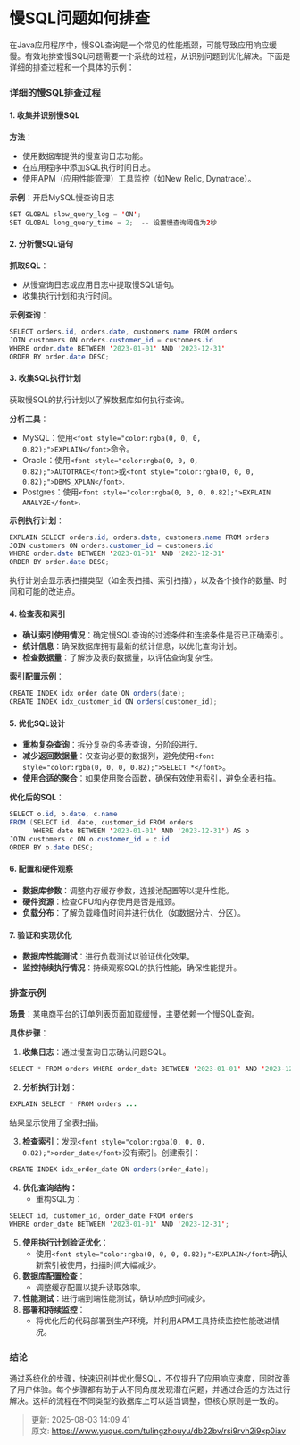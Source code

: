 # 慢SQL问题如何排查

<font style="color:rgba(0, 0, 0, 0.82);">在Java应用程序中，慢SQL查询是一个常见的性能瓶颈，可能导致应用响应缓慢。有效地排查慢SQL问题需要一个系统的过程，从识别问题到优化解决。下面是详细的排查过程和一个具体的示例：</font>

### <font style="color:rgba(0, 0, 0, 0.82);">详细的慢SQL排查过程</font>
#### <font style="color:rgba(0, 0, 0, 0.82);">1. 收集并识别慢SQL</font>
**<font style="color:rgba(0, 0, 0, 0.82);">方法</font>**<font style="color:rgba(0, 0, 0, 0.82);">：</font>

+ <font style="color:rgba(0, 0, 0, 0.82);">使用数据库提供的慢查询日志功能。</font>
+ <font style="color:rgba(0, 0, 0, 0.82);">在应用程序中添加SQL执行时间日志。</font>
+ <font style="color:rgba(0, 0, 0, 0.82);">使用APM（应用性能管理）工具监控（如New Relic, Dynatrace）。</font>

**<font style="color:rgba(0, 0, 0, 0.82);">示例</font>**<font style="color:rgba(0, 0, 0, 0.82);">：开启MySQL慢查询日志</font>

```java
SET GLOBAL slow_query_log = 'ON';  
SET GLOBAL long_query_time = 2;  -- 设置慢查询阈值为2秒
```

#### <font style="color:rgba(0, 0, 0, 0.82);">2. 分析慢SQL语句</font>
**<font style="color:rgba(0, 0, 0, 0.82);">抓取SQL</font>**<font style="color:rgba(0, 0, 0, 0.82);">：</font>

+ <font style="color:rgba(0, 0, 0, 0.82);">从慢查询日志或应用日志中提取慢SQL语句。</font>
+ <font style="color:rgba(0, 0, 0, 0.82);">收集执行计划和执行时间。</font>

**<font style="color:rgba(0, 0, 0, 0.82);">示例查询</font>**<font style="color:rgba(0, 0, 0, 0.82);">：</font>

```java
SELECT orders.id, orders.date, customers.name FROM orders  
JOIN customers ON orders.customer_id = customers.id  
WHERE order.date BETWEEN '2023-01-01' AND '2023-12-31'  
ORDER BY order.date DESC;
```

#### <font style="color:rgba(0, 0, 0, 0.82);">3. 收集SQL执行计划</font>
<font style="color:rgba(0, 0, 0, 0.82);">获取慢SQL的执行计划以了解数据库如何执行查询。</font>

**<font style="color:rgba(0, 0, 0, 0.82);">分析工具</font>**<font style="color:rgba(0, 0, 0, 0.82);">：</font>

+ <font style="color:rgba(0, 0, 0, 0.82);">MySQL：使用</font>`<font style="color:rgba(0, 0, 0, 0.82);">EXPLAIN</font>`<font style="color:rgba(0, 0, 0, 0.82);">命令。</font>
+ <font style="color:rgba(0, 0, 0, 0.82);">Oracle：使用</font>`<font style="color:rgba(0, 0, 0, 0.82);">AUTOTRACE</font>`<font style="color:rgba(0, 0, 0, 0.82);">或</font>`<font style="color:rgba(0, 0, 0, 0.82);">DBMS_XPLAN</font>`<font style="color:rgba(0, 0, 0, 0.82);">.</font>
+ <font style="color:rgba(0, 0, 0, 0.82);">Postgres：使用</font>`<font style="color:rgba(0, 0, 0, 0.82);">EXPLAIN ANALYZE</font>`<font style="color:rgba(0, 0, 0, 0.82);">.</font>

**<font style="color:rgba(0, 0, 0, 0.82);">示例执行计划</font>**<font style="color:rgba(0, 0, 0, 0.82);">：</font>

```java
EXPLAIN SELECT orders.id, orders.date, customers.name FROM orders  
JOIN customers ON orders.customer_id = customers.id  
WHERE order.date BETWEEN '2023-01-01' AND '2023-12-31'  
ORDER BY order.date DESC;
```

<font style="color:rgba(0, 0, 0, 0.82);">执行计划会显示表扫描类型（如全表扫描、索引扫描），以及各个操作的数量、时间和可能的改进点。</font>

#### <font style="color:rgba(0, 0, 0, 0.82);">4. 检查表和索引</font>
+ **<font style="color:rgba(0, 0, 0, 0.82);">确认索引使用情况</font>**<font style="color:rgba(0, 0, 0, 0.82);">：确定慢SQL查询的过滤条件和连接条件是否已正确索引。</font>
+ **<font style="color:rgba(0, 0, 0, 0.82);">统计信息</font>**<font style="color:rgba(0, 0, 0, 0.82);">：确保数据库拥有最新的统计信息，以优化查询计划。</font>
+ **<font style="color:rgba(0, 0, 0, 0.82);">检查数据量</font>**<font style="color:rgba(0, 0, 0, 0.82);">：了解涉及表的数据量，以评估查询复杂性。</font>

**<font style="color:rgba(0, 0, 0, 0.82);">索引配置示例</font>**<font style="color:rgba(0, 0, 0, 0.82);">：</font>

```java
CREATE INDEX idx_order_date ON orders(date);  
CREATE INDEX idx_customer_id ON orders(customer_id);
```

#### <font style="color:rgba(0, 0, 0, 0.82);">5. 优化SQL设计</font>
+ **<font style="color:rgba(0, 0, 0, 0.82);">重构复杂查询</font>**<font style="color:rgba(0, 0, 0, 0.82);">：拆分复杂的多表查询，分阶段进行。</font>
+ **<font style="color:rgba(0, 0, 0, 0.82);">减少返回数据量</font>**<font style="color:rgba(0, 0, 0, 0.82);">：仅查询必要的数据列，避免使用</font>`<font style="color:rgba(0, 0, 0, 0.82);">SELECT *</font>`<font style="color:rgba(0, 0, 0, 0.82);">。</font>
+ **<font style="color:rgba(0, 0, 0, 0.82);">使用合适的聚合</font>**<font style="color:rgba(0, 0, 0, 0.82);">：如果使用聚合函数，确保有效使用索引，避免全表扫描。</font>

**<font style="color:rgba(0, 0, 0, 0.82);">优化后的SQL</font>**<font style="color:rgba(0, 0, 0, 0.82);">：</font>

```java
SELECT o.id, o.date, c.name   
FROM (SELECT id, date, customer_id FROM orders   
      WHERE date BETWEEN '2023-01-01' AND '2023-12-31') AS o  
JOIN customers c ON o.customer_id = c.id  
ORDER BY o.date DESC;
```

#### <font style="color:rgba(0, 0, 0, 0.82);">6. 配置和硬件观察</font>
+ **<font style="color:rgba(0, 0, 0, 0.82);">数据库参数</font>**<font style="color:rgba(0, 0, 0, 0.82);">：调整内存缓存参数，连接池配置等以提升性能。</font>
+ **<font style="color:rgba(0, 0, 0, 0.82);">硬件资源</font>**<font style="color:rgba(0, 0, 0, 0.82);">：检查CPU和内存使用是否是瓶颈。</font>
+ **<font style="color:rgba(0, 0, 0, 0.82);">负载分布</font>**<font style="color:rgba(0, 0, 0, 0.82);">：了解负载峰值时间并进行优化（如数据分片、分区）。</font>

#### <font style="color:rgba(0, 0, 0, 0.82);">7. 验证和实现优化</font>
+ **<font style="color:rgba(0, 0, 0, 0.82);">数据库性能测试</font>**<font style="color:rgba(0, 0, 0, 0.82);">：进行负载测试以验证优化效果。</font>
+ **<font style="color:rgba(0, 0, 0, 0.82);">监控持续执行情况</font>**<font style="color:rgba(0, 0, 0, 0.82);">：持续观察SQL的执行性能，确保性能提升。</font>

### <font style="color:rgba(0, 0, 0, 0.82);">排查示例</font>
**<font style="color:rgba(0, 0, 0, 0.82);">场景</font>**<font style="color:rgba(0, 0, 0, 0.82);">：</font><font style="color:rgba(0, 0, 0, 0.82);">某电商平台的订单列表页面加载缓慢，主要依赖一个慢SQL查询</font><font style="color:rgba(0, 0, 0, 0.82);">。</font>

**<font style="color:rgba(0, 0, 0, 0.82);">具体步骤</font>**<font style="color:rgba(0, 0, 0, 0.82);">：</font>

1. **<font style="color:rgba(0, 0, 0, 0.82);">收集日志</font>**<font style="color:rgba(0, 0, 0, 0.82);">：通过慢查询日志确认问题SQL。</font>

```java
SELECT * FROM orders WHERE order_date BETWEEN '2023-01-01' AND '2023-12-31';
```

2. **<font style="color:rgba(0, 0, 0, 0.82);">分析执行计划</font>**<font style="color:rgba(0, 0, 0, 0.82);">：</font>

```java
EXPLAIN SELECT * FROM orders ...
```

<font style="color:rgba(0, 0, 0, 0.82);">结果显示使用了全表扫描。</font>

3. **<font style="color:rgba(0, 0, 0, 0.82);">检查索引</font>**<font style="color:rgba(0, 0, 0, 0.82);">：发现</font>`<font style="color:rgba(0, 0, 0, 0.82);">order_date</font>`<font style="color:rgba(0, 0, 0, 0.82);">没有索引。创建索引：</font>

```java
CREATE INDEX idx_order_date ON orders(order_date);
```

4. **<font style="color:rgba(0, 0, 0, 0.82);">优化查询结构：</font>**
    - <font style="color:rgba(0, 0, 0, 0.82);">重构SQL为：</font>

```java
SELECT id, customer_id, order_date FROM orders  
WHERE order_date BETWEEN '2023-01-01' AND '2023-12-31';
```

5. **<font style="color:rgba(0, 0, 0, 0.82);">使用执行计划验证优化</font>**<font style="color:rgba(0, 0, 0, 0.82);">：</font>
    - <font style="color:rgba(0, 0, 0, 0.82);">使用</font>`<font style="color:rgba(0, 0, 0, 0.82);">EXPLAIN</font>`<font style="color:rgba(0, 0, 0, 0.82);">确认新索引被使用，扫描时间大幅减少。</font>
6. **<font style="color:rgba(0, 0, 0, 0.82);">数据库配置检查</font>**<font style="color:rgba(0, 0, 0, 0.82);">：</font>
    - <font style="color:rgba(0, 0, 0, 0.82);">调整缓存配置以提升读取效率。</font>
7. **<font style="color:rgba(0, 0, 0, 0.82);">性能测试</font>**<font style="color:rgba(0, 0, 0, 0.82);">：进行端到端性能测试，确认响应时间减少。</font>
8. **<font style="color:rgba(0, 0, 0, 0.82);">部署和持续监控</font>**<font style="color:rgba(0, 0, 0, 0.82);">：</font>
    - <font style="color:rgba(0, 0, 0, 0.82);">将优化后的代码部署到生产环境，并利用APM工具持续监控性能改进情况。</font>

### <font style="color:rgba(0, 0, 0, 0.82);">结论</font>
<font style="color:rgba(0, 0, 0, 0.82);">通过系统化的步骤，快速识别并优化慢SQL，不仅提升了应用响应速度，同时改善了用户体验。每个步骤都有助于从不同角度发现潜在问题，并通过合适的方法进行解决。这样的流程在不同类型的数据库上可以适当调整，但核心原则是一致的。</font>



> 更新: 2025-08-03 14:09:41  
> 原文: <https://www.yuque.com/tulingzhouyu/db22bv/rsi9rvh2i9xp0iav>